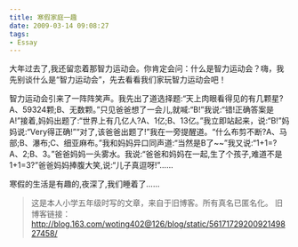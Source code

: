 ```yaml
---
title: 寒假家庭一趣
date: 2009-03-14 09:08:27
tags:
- Essay
---
```

大年过去了,我还留恋着那智力运动会。你肯定会问：什么是智力运动会？嗨，我先别谈什么是“智力运动会”，先去看看我们家玩智力运动会吧！
<!--more-->
智力运动会引来了一阵阵笑声。我先出了道选择题:“天上肉眼看得见的有几颗星?A、59324颗;B、无数颗。”只见爸爸想了一会儿,就喊:“B!”我说:“错!正确答案是A!”接着,妈妈出题了:“世界上有几亿人?A、1亿;B、13亿。”我立即站起来，说:“B!”妈妈说:“Very得正确!”“对了,该爸爸出题了!”我在一旁提醒道。“什么布剪不断?A、马部;B、瀑布;C、细亚麻布。”我和妈妈异口同声道:“当然是B了~~”我又说:“1+1=?A、2;B、3。”爸爸妈妈一头雾水。我说:“爸爸和妈妈在一起,生了个孩子,难道不是1+1=3?”爸爸妈妈捧腹大笑,说:“儿子真逗呀!”……

寒假的生活是有趣的,夜深了,我们睡着了……

> 这是本人小学五年级时写的文章，来自于旧博客。所有真名已匿名化。
> 旧博客链接：<http://blog.163.com/woting402@126/blog/static/5617172920092149827458/>